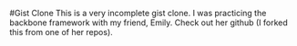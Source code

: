 #Gist Clone
This is a very incomplete gist clone. I was practicing the backbone framework with my friend, Emily. Check out her github (I forked this from one of her repos).